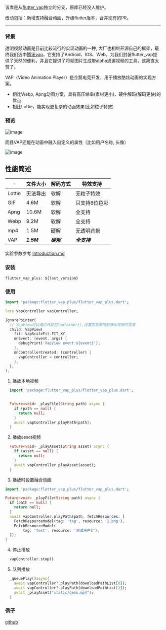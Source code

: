 
该库是从[flutter_vap](https://pub.dev/packages/flutter_vap)独立的分支，原库已经没人维护。

改动包括：新增支持融合动画，升级flutter版本，合并现有的PR。

---
### 背景
透明视频动画是目前比较流行的实现动画的一种, 大厂也相继开源自己的框架，最终我们选中[腾讯vap](https://github.com/Tencent/vap)，它支持了Android、IOS、Web，为我们封装flutter_vap提供了天然的便利，并且它提供了将帧图片生成带alpha通道视频的工具，这简直太赞了。


VAP（Video Animation Player）是企鹅电竞开发，用于播放酷炫动画的实现方案。
- 相比Webp, Apng动图方案，具有高压缩率(素材更小)、硬件解码(解码更快)的优点
- 相比Lottie，能实现更复杂的动画效果(比如粒子特效)

### 预览
![image](https://github.com/Tencent/vap/raw/master/images/anim1.gif)

而且VAP还能在动画中融入自定义的属性（比如用户名称, 头像）

![image](https://github.com/Tencent/vap/raw/master/images/anim2.gif)

## 性能简述


-|文件大小|解码方式|特效支持
---|---|---|---
Lottie|无法导出|软解|无粒子特效
GIF|4.6M|软解|只支持8位色彩
Apng|10.6M|软解|全支持
Webp|9.2M|软解|全支持
mp4|1.5M|硬解|无透明背景
VAP|***1.5M***|***硬解***|***全支持***


实验参数参考 [Introduction.md](./Introduction.md)

### 安装
```
flutter_vap_plus: ${last_version}
```

### 使用
```dart
import 'package:flutter_vap_plus/flutter_vap_plus.dart';

late VapController vapController;

IgnorePointer(
  // VapView可以通过外层包Container(),设置宽高来限制弹出视频的宽高
  child: VapView(
    fit: VapScaleFit.FIT_XY,
    onEvent: (event, args) {
      debugPrint('VapView event:${event}');
    },
    onControllerCreated: (controller) {
      vapController = controller;
    },
  ),
),
```

1. 播放本地视频
```dart
  import 'package:flutter_vap_plus/flutter_vap_plus.dart';

  
  Future<void> _playFile(String path) async {
    if (path == null) {
      return null;
    }
    await vapController.playPath(path);
  }
```

2. 播放asset视频
```dart
  Future<void> _playAsset(String asset) async {
    if (asset == null) {
      return null;
    }
    await vapController.playAsset(asset);
  }
```

3. 播放时设置融合动画
```dart
import 'package:flutter_vap_plus/flutter_vap_plus.dart';

Future<void> _playFile(String path) async {
  if (path == null) {
    return null;
  }
  await vapController.playPath(path, fetchResources: [
    FetchResourceModel(tag: 'tag', resource: '1.png'),
    FetchResourceModel(
        tag: 'text', resource: '测试用户1'),
  ]);
}
```

4. 停止播放
```dart
  vapController.stop()
```

5. 队列播放
```dart
  _queuePlay()async{
    await vapController?.playPath(downloadPathList[0]);
    await vapController?.playPath(downloadPathList[1]);
    await _playAsset("static/demo.mp4");
  }
```

### 例子
[github](https://github.com/Astra1427/flutter_vap_plus/blob/main/example/lib/main.dart)
